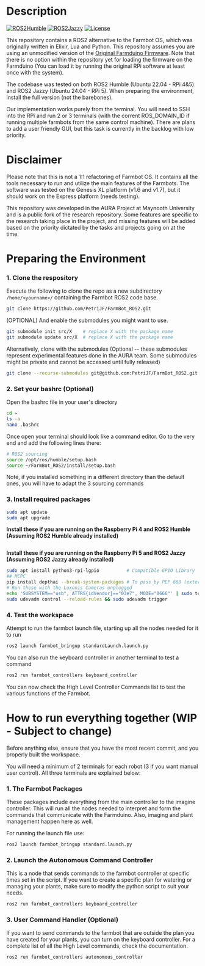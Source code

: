 
# Description

[![ROS2Humble](https://img.shields.io/badge/ROS2_Humble-Ubuntu_22.04-blue.svg)](https://docs.ros.org/en/humble/index.html)
[![ROS2Jazzy](https://img.shields.io/badge/ROS2_Jazzy-Ubuntu_24.04-green.svg)](https://docs.python.org/3/whatsnew/3.10.html)
[![License](https://img.shields.io/badge/license-MIT-yellow.svg)](https://opensource.org/license/MIT/)

This repository contains a ROS2 alternative to the Farmbot OS, which was originally written in Elixir, Lua and Python. This repository assumes you are using an unmodified version of the [Original Farmduino Firmware](https://github.com/FarmBot/farmbot-arduino-firmware). Note that there is no option within the repository yet for loading the firmware on the Farmduino (You can load it by running the original RPi software at least once with the system).

The codebase was tested on both ROS2 Humble (Ubuntu 22.04 - RPi 4&5) and ROS2 Jazzy (Ubuntu 24.04 - RPi 5). When preparing the environment, install the full version (not the barebones).

Our implementation works purely from the terminal. You will need to SSH into the RPi and run 2 or 3 terminals (with the corrent ROS_DOMAIN_ID if running multiple farmbots from the same control machine). There are plans to add a user friendly GUI, but this task is currently in the backlog with low priority.

# Disclaimer

Please note that this is not a 1:1 refactoring of Farmbot OS. It contains all the tools necessary to run and utilize the main features of the Farmbots. The software was tested on the Genesis XL platform (v1.6 and v1.7), but it should work on the Express platform (needs testing).

This repository was developed in the AURA Project at Maynooth University and is a public fork of the research repository. Some features are specific to the research taking place in the project, and missing features will be added based on the priority dictated by the tasks and projects going on at the time.

# Preparing the Environment

### 1. Clone the respository

Execute the following to clone the repo as a new subdirectory `/home/<yourname>/` containing the Farmbot ROS2 code base.
``` bash
git clone https://github.com/PetriJF/FarmBot_ROS2.git
```

(OPTIONAL) And enable the submodules you might want to use.
``` bash
git submodule init src/X    # replace X with the package name
git submodule update src/X  # replace X with the package name
```

Alternatively, clone with the submodules (Optional -- these submodules represent experimental features done in the AURA team. Some submodules might be private and cannot be accessed until fully released)
``` bash
git clone --recurse-submodules git@github.com:PetriJF/FarmBot_ROS2.git
```
### 2. Set your bashrc (Optional)

Open the bashrc file in your user's directory

``` bash
cd ~
ls -a
nano .bashrc
```

Once open your terminal should look like a command editor. Go to the very end and add the following lines there:

``` bash
# ROS2 sourcing
source /opt/ros/humble/setup.bash
source ~/FarmBot_ROS2/install/setup.bash
```

Note, if you installed something in a different directory than the default ones, you will have to adapt the 3 sourcing commands

### 3. Install required packages

``` bash
sudo apt update
sudo apt upgrade
```

**Install these if you are running on the Raspberry Pi 4 and ROS2 Humble (Assuming ROS2 Humble already installed)**
```bash

```
**Install these if you are running on the Raspberry Pi 5 and ROS2 Jazzy (Assuming ROS2 Jazzy already installed)**
``` bash
sudo apt install python3-rpi-lgpio          # Compatible GPIO Library
## MCPC
pip install depthai --break-system-packages # To pass by PEP 668 (externally-managed-environment)
# Run these with the Luxonis Cameras unplugged
echo 'SUBSYSTEM=="usb", ATTRS{idVendor}=="03e7", MODE="0666"' | sudo tee /etc/udev/rules.d/80-movidius.rules
sudo udevadm control --reload-rules && sudo udevadm trigger
```


### 4. Test the workspace

Attempt to run the farmbot launch file, starting up all the nodes needed for it to run

``` bash
ros2 launch farmbot_bringup standardLaunch.launch.py
```

You can also run the keyboard controller in another terminal to test a command

``` bash
ros2 run farmbot_controllers keyboard_controller
```

You can now check the High Level Controller Commands list to test the various functions of the Farmbot.

# How to run everything together (WIP - Subject to change)

Before anything else, ensure that you have the most recent commit, and you properly built the workspace.

You will need a minimum of 2 terminals for each robot (3 if you want manual user control). All three terminals are explained below:

### 1. The Farmbot Packages

These packages include everything from the main controller to the imagine controller. This will run all the nodes needed to interpret and form the commands that communicate with the Farmduino. Also, imaging and plant management happen here as well.

For running the launch file use:
``` bash
ros2 launch farmbot_bringup standard.launch.py
```

### 2. Launch the Autonomous Command Controller

This is a node that sends commands to the farmbot controller at specific times set in the script. If you want to create a specific plan for watering or managing your plants, make sure to modify the python script to suit your needs.

``` bash
ros2 run farmbot_controllers keyboard_controller
```

### 3. User Command Handler (Optional)

If you want to send commands to the farmbot that are outside the plan you have created for your plants, you can turn on the keyboard controller. For a complete list of all the High Level commands, check the documentation.

``` bash
ros2 run farmbot_controllers autonomous_controller
```
